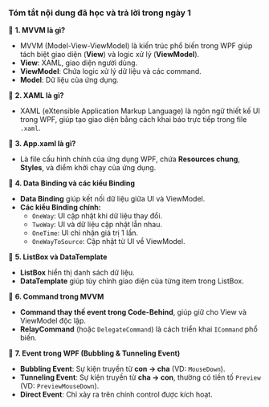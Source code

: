 ### **Tóm tắt nội dung đã học và trả lời trong ngày 1**  

📌 **1. MVVM là gì?**  
- MVVM (Model-View-ViewModel) là kiến trúc phổ biến trong WPF giúp tách biệt giao diện (**View**) và logic xử lý (**ViewModel**).  
- **View**: XAML, giao diện người dùng.  
- **ViewModel**: Chứa logic xử lý dữ liệu và các command.  
- **Model**: Dữ liệu của ứng dụng.  

📌 **2. XAML là gì?**  
- XAML (eXtensible Application Markup Language) là ngôn ngữ thiết kế UI trong WPF, giúp tạo giao diện bằng cách khai báo trực tiếp trong file `.xaml`.  

📌 **3. App.xaml là gì?**  
- Là file cấu hình chính của ứng dụng WPF, chứa **Resources chung**, **Styles**, và điểm khởi chạy của ứng dụng.  

📌 **4. Data Binding và các kiểu Binding**  
- **Data Binding** giúp kết nối dữ liệu giữa UI và ViewModel.  
- **Các kiểu Binding chính:**  
  - `OneWay`: UI cập nhật khi dữ liệu thay đổi.  
  - `TwoWay`: UI và dữ liệu cập nhật lẫn nhau.  
  - `OneTime`: UI chỉ nhận giá trị 1 lần.  
  - `OneWayToSource`: Cập nhật từ UI về ViewModel.  

📌 **5. ListBox và DataTemplate**  
- **ListBox** hiển thị danh sách dữ liệu.  
- **DataTemplate** giúp tùy chỉnh giao diện của từng item trong ListBox.  

📌 **6. Command trong MVVM**  
- **Command thay thế event trong Code-Behind**, giúp giữ cho View và ViewModel độc lập.  
- **RelayCommand** (hoặc `DelegateCommand`) là cách triển khai `ICommand` phổ biến.  

📌 **7. Event trong WPF (Bubbling & Tunneling Event)**  
- **Bubbling Event**: Sự kiện truyền từ **con → cha** (VD: `MouseDown`).  
- **Tunneling Event**: Sự kiện truyền từ **cha → con**, thường có tiền tố `Preview` (VD: `PreviewMouseDown`).  
- **Direct Event**: Chỉ xảy ra trên chính control được kích hoạt.  
  